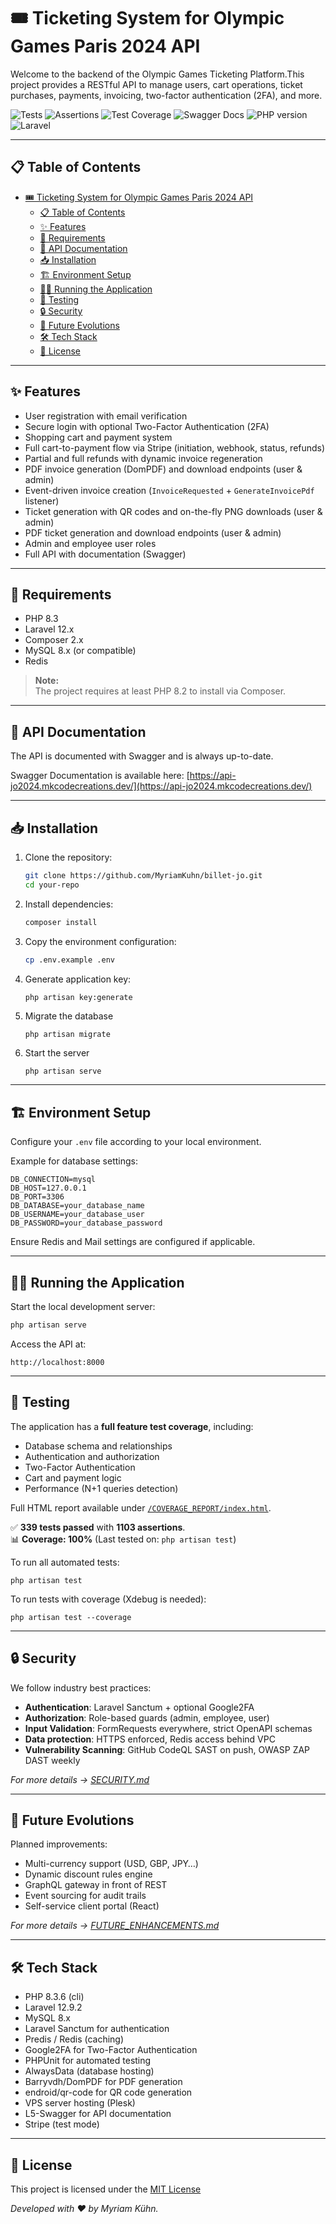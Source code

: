 # 🎟️ Ticketing System for Olympic Games Paris 2024 API

Welcome to the backend of the Olympic Games Ticketing Platform.This project provides a RESTful API to manage users, cart operations, ticket purchases, payments, invoicing, two-factor authentication (2FA), and more.

![Tests](https://img.shields.io/badge/tests-339_passed-4caf50.svg) ![Assertions](https://img.shields.io/badge/assertions-1103_success-2196f3.svg) ![Test Coverage](https://img.shields.io/badge/coverage-100%25-darkgreen) ![Swagger Docs](https://img.shields.io/badge/Swagger%20Docs-Available-brightgreen)
![PHP version](https://img.shields.io/badge/php-8.3-blue) ![Laravel](https://img.shields.io/badge/laravel-12-red)

---

## 📋 Table of Contents

- [🎟️ Ticketing System for Olympic Games Paris 2024 API](#️-ticketing-system-for-olympic-games-paris-2024-api)
  - [📋 Table of Contents](#-table-of-contents)
  - [✨ Features](#-features)
  - [🔧 Requirements](#-requirements)
  - [📘 API Documentation](#-api-documentation)
  - [📥 Installation](#-installation)
  - [🏗️ Environment Setup](#️-environment-setup)
  - [🏃‍♂️ Running the Application](#️-running-the-application)
  - [🧪 Testing](#-testing)
  - [🔒 Security](#-security)
  - [🚀 Future Evolutions](#-future-evolutions)
  - [🛠️ Tech Stack](#️-tech-stack)
  - [📜 License](#-license)

---

## ✨ Features

- User registration with email verification
- Secure login with optional Two-Factor Authentication (2FA)
- Shopping cart and payment system
- Full cart-to-payment flow via Stripe (initiation, webhook, status, refunds)
- Partial and full refunds with dynamic invoice regeneration
- PDF invoice generation (DomPDF) and download endpoints (user & admin)
- Event-driven invoice creation (`InvoiceRequested` + `GenerateInvoicePdf` listener)
- Ticket generation with QR codes and on-the-fly PNG downloads (user & admin)
- PDF ticket generation and download endpoints (user & admin)
- Admin and employee user roles
- Full API with documentation (Swagger)

--- 

## 🔧 Requirements

- PHP 8.3
- Laravel 12.x
- Composer 2.x
- MySQL 8.x (or compatible)
- Redis

> **Note:**  
> The project requires at least PHP 8.2 to install via Composer.

---

## 📘 API Documentation

The API is documented with Swagger and is always up-to-date.

Swagger Documentation is available here:
[https://api-jo2024.mkcodecreations.dev/](https://api-jo2024.mkcodecreations.dev/)

---

## 📥 Installation

1. Clone the repository:
    ```bash
    git clone https://github.com/MyriamKuhn/billet-jo.git
    cd your-repo
    ```
2. Install dependencies:
    ```bash
    composer install
    ```
3. Copy the environment configuration:
    ```bash
    cp .env.example .env
    ```
4. Generate application key:
    ```bash
    php artisan key:generate
    ```
5. Migrate the database
   ```
   php artisan migrate
   ```
6. Start the server
   ```
   php artisan serve
   ```

---

## 🏗️ Environment Setup

Configure your `.env` file according to your local environment.

Example for database settings:
```
DB_CONNECTION=mysql
DB_HOST=127.0.0.1
DB_PORT=3306
DB_DATABASE=your_database_name
DB_USERNAME=your_database_user
DB_PASSWORD=your_database_password
```
Ensure Redis and Mail settings are configured if applicable.

---

## 🏃‍♂️ Running the Application

Start the local development server:

```bash
php artisan serve
```
Access the API at:
```
http://localhost:8000
```

---

## 🧪 Testing

The application has a **full feature test coverage**, including:

- Database schema and relationships
- Authentication and authorization
- Two-Factor Authentication
- Cart and payment logic
- Performance (N+1 queries detection)

Full HTML report available under [`/COVERAGE_REPORT/index.html`](./COVERAGE_REPORT/index.html).  

✅ **339 tests passed** with **1103 assertions**.  
📊 **Coverage: 100%**
(Last tested on: `php artisan test`)

To run all automated tests:
```
php artisan test
```
To run tests with coverage (Xdebug is needed):
```
php artisan test --coverage
```

---

## 🔒 Security

We follow industry best practices:
- **Authentication**: Laravel Sanctum + optional Google2FA
- **Authorization**: Role-based guards (admin, employee, user)
- **Input Validation**: FormRequests everywhere, strict OpenAPI schemas
- **Data protection**: HTTPS enforced, Redis access behind VPC
- **Vulnerability Scanning**: GitHub CodeQL SAST on push, OWASP ZAP DAST weekly

_For more details → [SECURITY.md](./SECURITY.md)_

---

## 🚀 Future Evolutions

Planned improvements:
- Multi-currency support (USD, GBP, JPY…)  
- Dynamic discount rules engine  
- GraphQL gateway in front of REST  
- Event sourcing for audit trails  
- Self-service client portal (React)

_For more details → [FUTURE_ENHANCEMENTS.md](./FUTURE_ENHANCEMENTS.md)_

---

## 🛠️ Tech Stack

- PHP 8.3.6 (cli)
- Laravel 12.9.2
- MySQL 8.x
- Laravel Sanctum for authentication
- Predis / Redis (caching)
- Google2FA for Two-Factor Authentication
- PHPUnit for automated testing
- AlwaysData (database hosting)
- Barryvdh/DomPDF for PDF generation
- endroid/qr-code for QR code generation  
- VPS server hosting (Plesk)
- L5-Swagger for API documentation
- Stripe (test mode)

---

## 📜 License

This project is licensed under the [MIT License](https://opensource.org/licenses/MIT)

*Developed with ❤️ by Myriam Kühn.*
